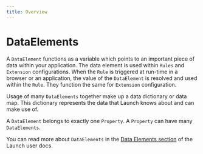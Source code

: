 ```yaml
---
title: Overview
---
```


# DataElements

A `DataElement` functions as a variable which points to an important piece of data within your application.  The data element is used within `Rules` and `Extension` configurations.  When the `Rule` is triggered at run-time in a browser or an application, the value of the `DataElement` is resolved and used within the `Rule`.  They function the same for `Extension` configuration.

Usage of many `DataElements` together make up a data dictionary or data map.  This dictionary represents the data that Launch knows about and can make use of.

A `DataElement` belongs to exactly one `Property`.  A `Property` can have many `DataElements`.

You can read more about `DataElements` in the [Data Elements section](https://docs.adobelaunch.com/launch-reference/managing-resources/data-elements) of the Launch user docs.
